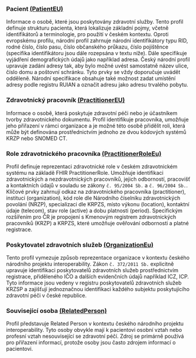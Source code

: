 ###	Pacient [(PatientEU)](https://build.fhir.org/ig/hl7-eu/base/StructureDefinition-patient-eu.html)

Informace o osobě, které jsou poskytovány zdravotní služby. Tento profil definuje strukturu pacienta, která lokalizuje základní pojmy, včetně identifikátorů a terminologie, pro použití v českém kontextu. Oproti evropskému profilu, národní profil zahrnuje národní identifikátory typu RID, rodné číslo, číslo pasu, číslo občanského průkazu, číslo pojištěnce (specifika identifikátoru jsou dále rozepsána v textu níže). Dále specifikuje vyjádření demografických údajů jako například adresa. Český národní profil upravuje zadání adresy tak, aby bylo možné uvést samostatně název ulice, číslo domu a poštovní schránku. Tyto prvky se vždy doporučuje uvádět odděleně. Národní specifikace obsahuje také možnost zadat umístění adresy podle registru RUIAN a označit adresu jako adresu trvalého pobytu.

###	Zdravotnický pracovník [(PractitionerEU)](https://build.fhir.org/ig/hl7-eu/base/StructureDefinition-practitioner-eu.html)

Informace o osobě, která poskytuje zdravotní péči nebo je účastníkem tvorby zdravotnického dokumentu. Profil identifikuje pracovníka, umožňuje jeho přiřazení v rámci organizace a je možné této osobě přidělit roli, která může být definována prostřednictvím jednoho ze dvou kódových systémů KRZP nebo SNOMED CT. 

###	Role zdravotnického pracovníka [(PractitionerRoleEu)](https://build.fhir.org/ig/hl7-eu/base/StructureDefinition-practitionerRole-eu.html)

Profil definuje reprezentaci zdravotnické role v českém zdravotnickém systému na základě FHIR PractitionerRole. Umožňuje identifikaci zdravotnických a nezdravotnických pracovníků, jejich odborností, pracovišť a kontaktních údajů v souladu se zákony `č. 95/2004 Sb.` a `č. 96/2004 Sb.`. Klíčové prvky zahrnují odkaz na zdravotnického pracovníka (practitioner), instituci (organization), kód role dle Národního číselníku zdravotnických povolání (NRZP), specializaci dle KRPZS, místo výkonu (location), kontaktní údaje (telecom), stav role (active) a dobu platnosti (period). Specifickým rozšířením pro ČR je propojení s Kmenovým registrem zdravotnických pracovníků (KRZP) a KRPZS, které umožňuje ověřování odbornosti a platné registrace.

###	Poskytovatel zdravotních služeb [(OrganizationEu)](https://build.fhir.org/ig/hl7-eu/base/StructureDefinition-organization-eu.html)

Tento profil vymezuje způsob reprezentace organizace v kontextu českého národního projektu interoperability. Zákon `č. 372/2011 Sb.` explicitně upravuje identifikaci poskytovatelů zdravotních služeb prostřednictvím registrace, přiděleného IČO a dalších evidenčních údajů například ICZ, ICP. Tyto informace jsou vedeny v registru poskytovatelů zdravotních služeb KRZSP a zajišťují jednoznačnou identifikaci každého subjektu poskytujícího zdravotní péči v české republice. 

###	Související osoba [(RelatedPerson)](https://hl7.org/fhir/R4/relatedperson.html)

Profil představuje Related Person v kontextu českého národního projektu interoperability. Tyto osoby obvykle mají k pacientovi osobní vztah nebo profesní vztah nesouvisející se zdravotní péčí. Zdroj se primárně používá pro přiřazení informací, protože osoby jsou často zdrojem informací o pacientovi.
